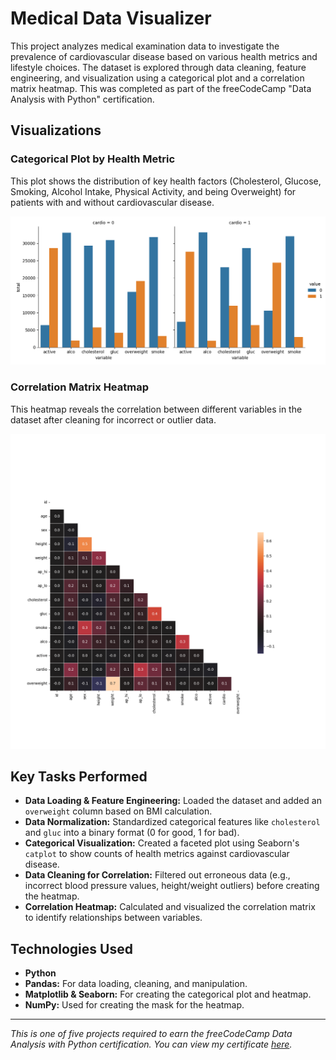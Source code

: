 # Medical Data Visualizer

This project analyzes medical examination data to investigate the prevalence of cardiovascular disease based on various health metrics and lifestyle choices. The dataset is explored through data cleaning, feature engineering, and visualization using a categorical plot and a correlation matrix heatmap. This was completed as part of the freeCodeCamp "Data Analysis with Python" certification.

## Visualizations

### Categorical Plot by Health Metric
This plot shows the distribution of key health factors (Cholesterol, Glucose, Smoking, Alcohol Intake, Physical Activity, and being Overweight) for patients with and without cardiovascular disease.

![Categorical Plot](catplot.png)

### Correlation Matrix Heatmap
This heatmap reveals the correlation between different variables in the dataset after cleaning for incorrect or outlier data.

![Heatmap](heatmap.png)

## Key Tasks Performed

- **Data Loading & Feature Engineering:** Loaded the dataset and added an `overweight` column based on BMI calculation.
- **Data Normalization:** Standardized categorical features like `cholesterol` and `gluc` into a binary format (0 for good, 1 for bad).
- **Categorical Visualization:** Created a faceted plot using Seaborn's `catplot` to show counts of health metrics against cardiovascular disease.
- **Data Cleaning for Correlation:** Filtered out erroneous data (e.g., incorrect blood pressure values, height/weight outliers) before creating the heatmap.
- **Correlation Heatmap:** Calculated and visualized the correlation matrix to identify relationships between variables.

## Technologies Used

- **Python**
- **Pandas:** For data loading, cleaning, and manipulation.
- **Matplotlib & Seaborn:** For creating the categorical plot and heatmap.
- **NumPy:** Used for creating the mask for the heatmap.

---
*This is one of five projects required to earn the freeCodeCamp Data Analysis with Python certification. You can view my certificate [here](https://www.freecodecamp.org/certification/angel_mainali/data-analysis-with-python-v7).*
